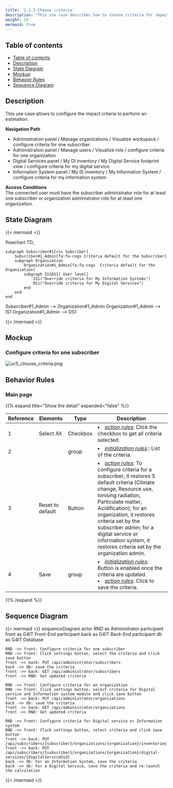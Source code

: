 ```yaml
---
title: '3.2.5 Choose criteria'
description: "This use case describes how to choose criteria for impact calculation and associate them to the subscriber, to the organization or to the Information System."
weight: 50
mermaid: true
---
```


## Table of contents

- [Table of contents](#table-of-contents)
- [Description](#description)
- [State Diagram](#state-diagram)
- [Mockup](#mockup)
- [Behavior Rules](#behavior-rules)
- [Sequence Diagram](#sequence-diagram)

## Description

This use case allows to configure the impact criteria to perform an estimation.

**Navigation Path**  
- Administration panel / Manage organizations / Visualize workspace / configure criteria for one subscriber
- Administration panel / Manage users / Visualize role / configure criteria for one organization
- Digital Services panel / My DI inventory / My Digital Service footprint view / configure criteria for my digital service
- Information System panel / My IS inventory / My Information System / configure criteria for my information system

**Access Conditions**  
The connected user must have the subscriber administrator role for at least one subscriber
or organization administrator role for at least one organization.

## State Diagram
{{< mermaid >}}

flowchart TD;

    subgraph Subscriber#1[<i> Subcriber]
        Subscriber#1_Admin[fa:fa-cogs Criteria default for the Subscriber]
        subgraph Organization
            Organization#1_Admin[fa:fa-cogs  Criteria default for the Organization]
            subgraph IS1DS1[ User level]
                IS1("Override criteria for My Information Systems") 
                DS1("Override criteria for My Digital Services")
            end
        end
    end

Subscriber#1_Admin --> Organization#1_Admin
Organization#1_Admin --> IS1
Organization#1_Admin --> DS1

{{< /mermaid >}}

## Mockup
### Configure criteria for one subscriber ###

![uc5_choose_criteria.png](../images/uc5_choose_criteria.png)

## Behavior Rules

### Main page
{{% expand title="Show the detail" expanded="false" %}}

| Reference | Elements         | Type     | Description                                                                                                                                                                                                                                                                                                                                                      |
|-----------|------------------|----------|------------------------------------------------------------------------------------------------------------------------------------------------------------------------------------------------------------------------------------------------------------------------------------------------------------------------------------------------------------------|
| 1         | Select All       | Checkbox | <li><u>*action rules*</u>: Click the checkbox to get all criteria selected.                                                                                                                                                                                                                                                                                      |
| 2         |                  | group    | <li><u>*initialization rules*</u>:: List of the criteria.                                                                                                                                                                                                                                                                                                        |
| 3         | Reset to default | Button   | <li><u>*action rules*</u>: To configure criteria for a subscriber, it restores 5 default criteria (Climate change, Resource use, Ionising radiation, Particulate matter, Acidification); for an organization, it restores criteria set by the subscriber admin; for a digital service or information system, it restores criteria set by the organization admin. |
| 4         | Save             | group    | <li><u>*initialization rules*</u>: Button is enabled once the criteria are updated. <li><u>*action rules*</u>: Click to save the criteria.                                                                                                                                                                                                                       |

{{% /expand %}}

## Sequence Diagram

{{< mermaid >}}
sequenceDiagram
actor RND as Administrator
participant front as G4IT Front-End
participant back as G4IT Back-End
participant db as G4IT Database

    RND ->> front: Configure criteria for one subscriber
    RND ->> front: Click settings button, select the criteria and click save button
    front ->> back: PUT /api/administrator/subscribers
    back ->> db: save the criteria
    front ->> back: GET /api/administrator/subscribers
    front ->> RND: Get updated criteria

    RND ->> front: Configure criteria for an organization
    RND ->> front: Click settings button, select criteria for Digital service and Information system module and click save button
    front ->> back: PUT /api/administrator/organizations
    back ->> db: save the criteria
    front ->> back: GET /api/administrator/organizations
    front ->> RND: Get updated criteria

    RND ->> front: Configure criteria for Digital service or Information system
    RND ->> front: Click settings button, select criteria and click save button
    front ->> back: PUT /api/subscribers/{subscriber}/organizations/{organization}/inventories
    front ->> back: PUT /api/subscribers/{subscriber}/organizations/{organization}/digital-services/{digitalServiceUid}
    back ->> db: For an Information System, save the criteria
    back ->> db: For a Digital Service, save the criteria and re-launch the calculation

{{< /mermaid >}}

